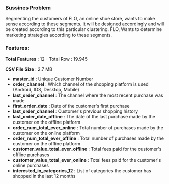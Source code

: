 ### Bussines Problem

Segmenting the customers of FLO, an online shoe store, wants to make sense according to these segments. It will be designed accordingly and will be created according to this particular clustering. FLO, Wants to determine marketing strategies according to these segments.

### Features:

**Total Features** : 12 - Total Row : 19.945

**CSV File Size** : 2.7 MB

*  **master_id**  : Unique Customer Number
* **order_channel** : Which channel of the shopping platform is used (Android, IOS, Desktop, Mobile)
* **last_order_channel** : The channel where the most recent purchase was made
* **first_order_date** : Date of the customer's first purchase
* **last_order_channel** : Customer's previous shopping history
* **last_order_date_offline** : The date of the last purchase made by the customer on the offline platform
* **order_num_total_ever_online** : Total number of purchases made by the customer on the online platform
* **order_num_total_ever_offline** : Total number of purchases made by the customer on the offline platform
* **customer_value_total_ever_offline** : Total fees paid for the customer's offline purchases
* **customer_value_total_ever_online** : Total fees paid for the customer's online purchases
* **interested_in_categories_12** : List of categories the customer has shopped in the last 12 months
